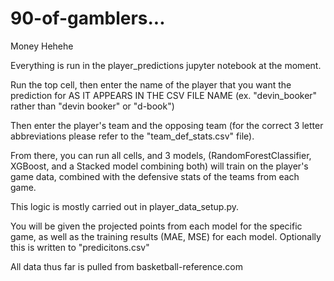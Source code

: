 # 90-of-gamblers...

Money Hehehe

Everything is run in the player_predictions jupyter notebook at the moment.

Run the top cell, then enter the name of the player that you want the prediction for AS IT APPEARS IN THE CSV FILE NAME (ex. "devin_booker" rather than "devin booker" or "d-book")

Then enter the player's team and the opposing team (for the correct 3 letter abbreviations please refer to the "team_def_stats.csv" file).

From there, you can run all cells, and 3 models, (RandomForestClassifier, XGBoost, and a Stacked model combining both) will train on the player's game data, combined with the defensive stats of the teams from each game.

This logic is mostly carried out in player_data_setup.py.

You will be given the projected points from each model for the specific game, as well as the training results (MAE, MSE) for each model. Optionally this is written to "predicitons.csv"


All data thus far is pulled from basketball-reference.com